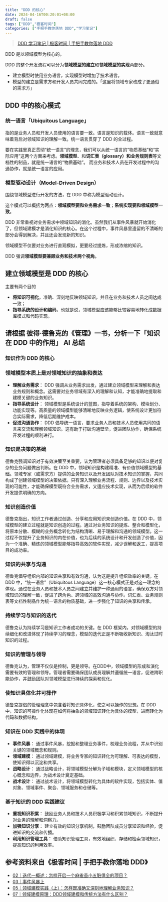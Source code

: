 ```yaml
---
title: "DDD 的核心"
date: 2024-04-16T00:20:01+08:00
draft: false
tags: ["DDD","极客时间"]
categories: ["手把手教你落地 DDD","学习笔记"]
---
```


> [DDD 学习笔记 | 极客时间 | 手把手教你落地 DDD](../dir)

DDD 是以领域模型为核心的。

DDD 的整个开发流程可以分为**领域模型的建立**和**领域模型的实现**两部分。

- 建立模型时使用业务语言，实现模型时增加了技术语言。
- 模型的建立是需求方和开发人员共同完成的。「这里将领域专家改成了更通俗的需求方」

## DDD 中的核心模式

### 统一语言「Ubiquitous Language」

指的是业务人员和开发人员使用的语言要一致。语言是知识的载体。语言一致就意味着背后对领域知识的理解一致。统一语言贯穿了 DDD 的全过程。

要在实践里真正贯彻“统一语言”的理念，我们可以从统一语言的“物质基础”和“实际应用”这两个方面来考虑。**领域模型**、和**词汇表（glossary）**和**业务规则表**等文档性的制品，就是统一语言的“物质基础”。
而业务和技术人员在开发过程中的沟通协作，就是统一语言的应用。

### 模型驱动设计（Model-Driven Design）

围绕领域模型进行开发的方法，在 DDD 中称为模型驱动设计。

这个模式可以概括为两点：**领域模型要和业务需求一致**；**系统实现要和领域模型一致**。

DDD 非常重视对业务需求中领域知识的消化。虽然我们从事件风暴就开始消化了，但领域建模才是消化知识的核心。在这个过程中，事件风暴里遗留的不清晰的部分会得到解决，并且还会发现新的知识。

领域模型不仅要对业务进行直观模拟，更要经过提炼，形成浓缩的知识。

DDD 强调**领域模型要兼顾业务和技术两个视角**。

## 建立领域模型是 DDD 的核心

主要有两个目的

- **将知识可视化**，准确、深刻地反映领域知识，并且在业务和技术人员之间达成一致；
- **指导系统的设计和编码**，也就是说，领域模型应该能够比较容易地转化成数据库模式和代码实现。

## 请根据 彼得·德鲁克的《管理》一书，分析一下「知识在 DDD 中的作用」 AI 总结

### 知识作为 DDD 的核心

### 领域模型本质上是对领域知识的抽象和表达

- **理解业务需求**： DDD 强调从业务需求出发，通过建立领域模型来理解和表达业务规则和概念。这需要对业务领域有深入的理解和认知，才能准确地提取和建模关键的业务知识。
- **指导系统设计**： 领域模型是系统设计的蓝图，指导着系统的架构、模块划分、功能实现等。高质量的领域模型能够清晰地反映业务逻辑，使系统设计更加符合实际需求，降低后期维护成本。
- **促进沟通协作**： DDD 倡导统一语言，要求业务人员和技术人员使用共同的语言来交流和理解领域知识。这有助于打破沟通壁垒，促进团队协作，确保系统开发过程的顺利进行。

### 知识是决策的基础

德鲁克强调知识对于有效决策至关重要，认为管理者必须具备足够的知识以便对复杂的业务问题做出判断。在 DDD 中，领域知识是构建精准、有价值领域模型的基础。领域专家（或需求方）提供的业务知识以及开发团队对技术知识的掌握，共同构成了创建领域模型的决策依据。只有深入理解业务流程、规则、边界以及技术实现的可能性，才能确保模型既符合业务需求，又适应技术实现，从而为后续的软件开发提供明确的方向。

### 知识创造价值

德鲁克指出，知识工作者通过创造、分享和应用知识来创造价值。在 DDD 中，领域模型的建立过程就是知识创造的过程。通过对业务知识的提炼、整合和模型化，将原本分散、模糊的业务概念转化为结构清晰、易于理解和沟通的领域模型。这一过程不仅提升了业务知识的内在价值，也为后续的系统设计和开发创造了价值，因为一个准确、精炼的领域模型能够指导高效的软件实现，减少误解和返工，提高项目的成功率。

### 知识的共享与沟通

德鲁克倡导组织内部的知识共享和有效沟通，认为这是提升组织效率的关键。在 DDD 中，“统一语言”（Ubiquitous Language）这一核心模式正是对这一理念的体现。通过在业务人员和技术人员之间建立并维护一种通用的语言，确保双方对领域知识的理解一致，促进了跨角色、跨领域的高效沟通与协作。词汇表、业务规则表等文档性制品作为统一语言的物质基础，进一步强化了知识的共享和传承。

### 持续学习与知识的迭代

德鲁克认为持续学习是知识工作者成功的关键。在 DDD 框架内，对领域模型的持续细化和改进体现了持续学习的理念，模型的迭代正是不断吸收新知识、淘汰过时知识的过程。

### 知识的管理与领导

德鲁克认为，管理不仅仅是控制，更是领导。在DDD中，领域模型的形成和演化需要有效的管理和领导。管理者需要确保团队成员理解并遵循统一语言，促进跨职能协作，并鼓励团队对领域模型进行持续的探索和优化。

### 使知识具体化并可操作

德鲁克提倡的管理理念中包含着将知识具体化，使之可以操作的思想。在 DDD 中，知识的可操作化体现在如何将抽象的领域知识转化为具体的模型，进而转化为代码和数据结构。

### 知识在 DDD 实践中的体现

- **事件风暴**： 通过事件风暴，挖掘和整理业务事件，梳理业务流程，并从中识别关键的领域概念和规则。
- **领域建模**： 通过领域建模，将业务专家的知识转化为可理解、可表达的模型，使知识得以沉淀和共享。
- **战略设计**： 通过战略设计，将领域模型分解为子域和模块，定义领域模型的核心概念和边界，为战术设计奠定基础。
- **战术设计**： 通过战术设计，将领域模型转化为具体的软件实现，包括实体、值对象、领域事件、聚合、领域服务和仓储等。

### 基于知识的 DDD 实践建议

- **重视知识积累**： 鼓励业务人员和技术人员积极学习和积累领域知识，不断提升对业务的理解和洞察力。
- **加强知识分享**： 建立有效的知识分享机制，鼓励团队成员分享知识和经验，促进知识的交流和传播。
- **利用知识管理工具**： 借助知识管理工具，有效地组织、存储和检索领域知识，提高知识的利用效率。




## 参考资料来自《极客时间 | 手把手教你落地 DDD》

- [02｜迭代一概述：怎样开启一个麻雀虽小五脏俱全的项目？](http://gk.link/a/126b2)
- [03｜事件风暴上](http://gk.link/a/12738)
- [05｜领域建模实践（上）：怎样既准确又深刻地理解业务知识？](http://gk.link/a/11UPs)
- [07｜领域建模原理：DDD领域建模和传统方法有什么区别？](http://gk.link/a/12k9K)

